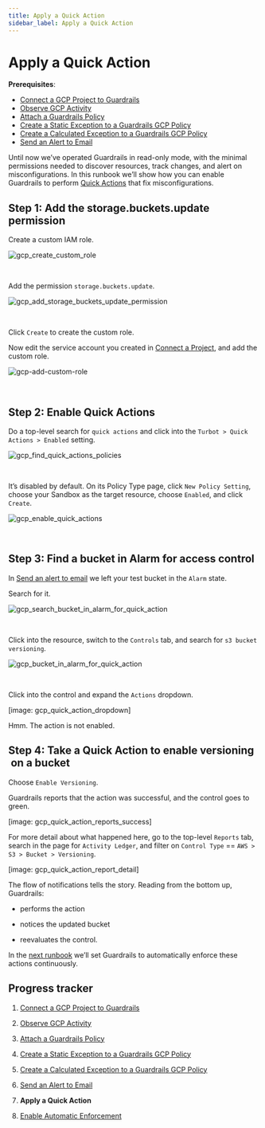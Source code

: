 ```yaml
---
title: Apply a Quick Action
sidebar_label: Apply a Quick Action
---
```



# Apply a Quick Action

**Prerequisites**: 

- [Connect a GCP Project to Guardrails](/guardrails/docs/runbooks/getting-started-gcp/connect-a-project/)
- [Observe GCP Activity](/guardrails/docs/runbooks/getting-started-gcp/observe-gcp-activity/)
- [Attach a Guardrails Policy](/guardrails/docs/runbooks/getting-started-gcp/attach-a-policy/)
- [Create a Static Exception to a Guardrails GCP Policy](/guardrails/docs/runbooks/getting-started-gcp/create-static-exception/)
- [Create a Calculated Exception to a Guardrails GCP Policy](/guardrails/docs/runbooks/getting-started-gcp/create-calculated-exception/)
- [Send an Alert to Email](/guardrails/docs/runbooks/getting-started-gcp/send-alert-to-email/)


Until now we’ve operated Guardrails in read-only mode, with the minimal permissions needed to discover resources, track changes, and alert on misconfigurations. In this runbook we’ll show how you can enable Guardrails to perform [Quick Actions](/guardrails/docs/guides/quick-actions) that fix misconfigurations.

## Step 1: Add the storage.buckets.update permission

Create a custom IAM role.
<p><img alt="gcp_create_custom_role" src="/images/docs/guardrails/runbooks/getting-started-gcp/apply-quick-action/gcp-create-custom-role.png"/></p><br/>

Add the permission `storage.buckets.update`.
<p><img alt="gcp_add_storage_buckets_update_permission" src="/images/docs/guardrails/runbooks/getting-started-gcp/apply-quick-action/gcp-add-storage-buckets-update-permission.png"/></p><br/>

Click `Create` to create the custom role.

Now edit the service account you created in [Connect a Project](/guardrails/docs/runbooks/getting-started-gcp/connect-a-project), and add the custom role. 
<p><img alt="gcp-add-custom-role" src="/images/docs/guardrails/runbooks/getting-started-gcp/apply-quick-action/gcp-add-custom-role.png"/></p><br/>

## Step 2: Enable Quick Actions

Do a top-level search for `quick actions` and click into the `Turbot > Quick Actions > Enabled` setting.
<p><img alt="gcp_find_quick_actions_policies" src="/images/docs/guardrails/runbooks/getting-started-gcp/apply-quick-action/gcp-find-quick-actions-policies.png"/></p><br/>

It’s disabled by default. On its Policy Type page, click `New Policy Setting`, choose your Sandbox as the target resource, choose `Enabled`, and click `Create`.  
<p><img alt="gcp_enable_quick_actions" src="/images/docs/guardrails/runbooks/getting-started-gcp/apply-quick-action/gcp-enable-quick-actions.png"/></p><br/>

## Step 3: Find a bucket in Alarm for access control

  
In [Send an alert to email]( /guardrails/docs/runbooks/getting-started-gcp/send-alert-to-email) we left your test bucket in the `Alarm` state.  
  
Search for it.  
<p><img alt="gcp_search_bucket_in_alarm_for_quick_action" src="/images/docs/guardrails/runbooks/getting-started-gcp/apply-quick-action/gcp-search-bucket-in-alarm-for-quick-action.png"/></p><br/>

Click into the resource, switch to the `Controls` tab, and search for `s3 bucket versioning`.
<p><img alt="gcp_bucket_in_alarm_for_quick_action" src="/images/docs/guardrails/runbooks/getting-started-gcp/apply-quick-action/gcp-bucket-in-alarm-for-quick-action.png"/></p><br/>  
  


Click into the control and expand the `Actions` dropdown.  
  
[image: gcp_quick_action_dropdown]  
  


Hmm. The action is not enabled.

## Step 4: Take a Quick Action to enable versioning  on a bucket

Choose `Enable Versioning`.  


Guardrails reports that the action was successful, and the control goes to green.  
  
[image: gcp_quick_action_reports_success]  


For more detail about what happened here, go to the top-level `Reports` tab, search in the page for `Activity Ledger`, and filter on `Control Type` == `AWS > S3 > Bucket > Versioning`.  
  
[image: gcp_quick_action_report_detail]  
  


The flow of notifications tells the story. Reading from the bottom up, Guardrails:  
  
- performs the action  
  
- notices the updated bucket  
  
- reevaluates the control.

In the [next runbook](/guardrails/docs/runbooks/getting-started-gcp/enable-enforcement) we’ll set Guardrails to automatically enforce these actions continuously.  
  


  
  
  



## Progress tracker

1. [Connect a GCP Project to Guardrails](/guardrails/docs/runbooks/getting-started-gcp/connect-a-project/)

2. [Observe GCP Activity](/guardrails/docs/runbooks/getting-started-gcp/observe-gcp-activity/)

3. [Attach a Guardrails Policy](/guardrails/docs/runbooks/getting-started-gcp/attach-a-policy/)

4. [Create a Static Exception to a Guardrails GCP Policy](/guardrails/docs/runbooks/getting-started-gcp/create-static-exception/)

5. [Create a Calculated Exception to a Guardrails GCP Policy](/guardrails/docs/runbooks/getting-started-gcp/create-calculated-exception/)

6. [Send an Alert to Email](/guardrails/docs/runbooks/getting-started-gcp/send-alert-to-email/)

7. **Apply a Quick Action**

8. [Enable Automatic Enforcement](/guardrails/docs/runbooks/getting-started-gcp/enable-enforcement/)
